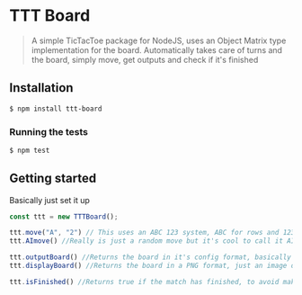 # TTT Board

> A simple TicTacToe package for NodeJS, uses an Object Matrix type implementation for the board. Automatically takes care of turns and the board, simply move, get outputs and check if it's finished

## Installation

```sh
$ npm install ttt-board
```

### Running the tests

```sh
$ npm test
```

## Getting started
Basically just set it up
```js
const ttt = new TTTBoard();

ttt.move("A", "2") // This uses an ABC 123 system, ABC for rows and 123 for columns, to move simply place A2 for example, top center
ttt.AImove() //Really is just a random move but it's cool to call it AI

ttt.outputBoard() //Returns the board in it's config format, basically an object matrix
ttt.displayBoard() //Returns the board in a PNG format, just an image of the board

ttt.isFinished() //Returns true if the match has finished, to avoid making any moves
```

